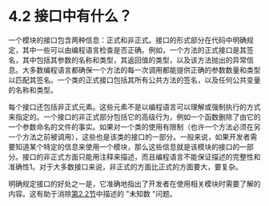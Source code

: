 # 4.2 接口中有什么？

一个模块的接口包含两种信息：正式和非正式。接口的形式部分在代码中明确规定，其中一些可以由编程语言检查是否正确。例如，一个方法的正式接口是其签名，其中包括其参数的名称和类型，其返回值的类型，以及该方法抛出的异常信息。大多数编程语言都确保一个方法的每一次调用都能提供正确的参数数量和类型以匹配其签名。一个类的正式接口包括其所有公共方法的签名，以及任何公共变量的名称和类型。

每个接口还包括非正式元素。这些元素不是以编程语言可以理解或强制执行的方式来指定的。一个接口的非正式部分包括它的高级行为，例如一个函数删除了由它的一个参数命名的文件的事实。如果对一个类的使用有限制（也许一个方法必须在另一个方法之前被调用），这些也是该类的接口的一部分。一般来说，如果开发者需要知道某个特定的信息来使用一个模块，那么这些信息就是该模块的接口的一部分。接口的非正式方面只能用注释来描述，而且编程语言不能保证描述的完整性和准确性1。对于大多数接口来说，非正式的方面比正式的方面要大，要复杂。

明确规定接口的好处之一是，它准确地指出了开发者在使用相关模块时需要了解的内容。这有助于消除[第2.2节](../di-er-zhang-fu-za-xing-de-ben-zhi/2.2-fu-za-xing-de-zheng-zhuang.md)中描述的 "未知数 "问题。
